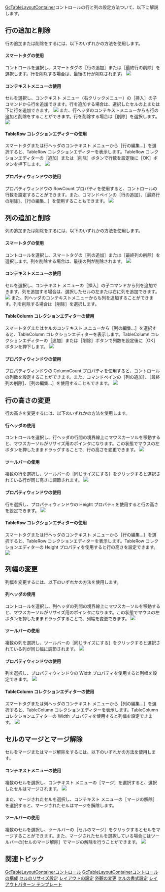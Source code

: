 [GcTableLayoutContainer](gcdocsite__documentlink?toc-item-id=75f0afa1-a7f8-44dd-b72d-03556c18f368)コントロールの行と列の設定方法ついて、以下に解説します。

## 行の追加と削除

行の追加または削除をするには、以下のいずれかの方法を使用します。

#### スマートタグの使用

コントロールを選択し、スマートタグの［行の追加］または［最終行の削除］を選択します。行を削除する場合は、最後の行が削除されます。
![](/DOCUMENT_SITE_LINK_PREFIX_HERE/document-site-files/images/06fadbb1-c461-433a-b385-ae4966e56069/images/gctablelayoutcontainer.addrow01.png)

#### コンテキストメニューの使用

セルを選択し、コンテキスト メニュー（右クリックメニュー）の［挿入］の子コマンドから行を追加できます。行を追加する場合は、選択したセルの上または下に行を追加できます。
![](/DOCUMENT_SITE_LINK_PREFIX_HERE/document-site-files/images/06fadbb1-c461-433a-b385-ae4966e56069/images/gctablelayoutcontainer.addrow02.png)
また、行ヘッダのコンテキストメニューからも行の追加と削除をすることができます。行を削除する場合は［削除］を選択します。
![](/DOCUMENT_SITE_LINK_PREFIX_HERE/document-site-files/images/06fadbb1-c461-433a-b385-ae4966e56069/images/gctablelayoutcontainer.addrow03.png)

#### TableRow コレクションエディターの使用

スマートタグまたは行ヘッダのコンテキスト メニューから［行の編集...］を選択すると、TableRow コレクションエディターを表示します。TableRow コレクションエディターの［追加］または［削除］ボタンで行数を設定後に［OK］ボタンを押下します。
![](/DOCUMENT_SITE_LINK_PREFIX_HERE/document-site-files/images/06fadbb1-c461-433a-b385-ae4966e56069/images/gctablelayoutcontainer.addrow04.png)

#### プロパティウィンドウの使用

プロパティウィンドウの RowCount プロパティを使用すると、コントロールの行数を設定することができます。また、コマンドペインの［行の追加］、［最終行の削除］、［行の編集...］を使用することもできます。
![](/DOCUMENT_SITE_LINK_PREFIX_HERE/document-site-files/images/06fadbb1-c461-433a-b385-ae4966e56069/images/gctablelayoutcontainer.addrow05.png)

## 列の追加と削除

列の追加または削除をするには、以下のいずれかの方法を使用します。

#### スマートタグの使用

コントロールを選択し、スマートタグの［列の追加］または［最終列の削除］を選択します。列を削除する場合は、最後の列が削除されます。
![](/DOCUMENT_SITE_LINK_PREFIX_HERE/document-site-files/images/06fadbb1-c461-433a-b385-ae4966e56069/images/gctablelayoutcontainer.addcolumn01.png)

#### コンテキストメニューの使用

セルを選択し、コンテキスト メニューの［挿入］の子コマンドから列を追加できます。列を追加する場合は、選択したセルの左または右に列を追加できます。
![](/DOCUMENT_SITE_LINK_PREFIX_HERE/document-site-files/images/06fadbb1-c461-433a-b385-ae4966e56069/images/gctablelayoutcontainer.addcolumn02.png)
また、列ヘッダのコンテキストメニューからも列を追加することができます。列を削除する場合は［削除］を選択します。

#### TableColumn コレクションエディターの使用

スマートタグまたはセルのコンテキスト メニューから［列の編集...］を選択すると、TableColumn コレクションエディターを表示します。TableColumn コレクションエディターの［追加］または［削除］ボタンで列数を設定後に［OK］ボタンを押下します。
![](/DOCUMENT_SITE_LINK_PREFIX_HERE/document-site-files/images/06fadbb1-c461-433a-b385-ae4966e56069/images/gctablelayoutcontainer.addcolumn03.png)

#### プロパティウィンドウの使用

プロパティウィンドウの ColumnCount プロパティを使用すると、コントロールの列数を設定することができます。また、コマンドペインの［列の追加］、［最終列の削除］、［列の編集...］を使用することもできます。
![](/DOCUMENT_SITE_LINK_PREFIX_HERE/document-site-files/images/06fadbb1-c461-433a-b385-ae4966e56069/images/gctablelayoutcontainer.addcolumn04.png)

## 行の高さの変更

行の高さを変更するには、以下のいずれかの方法を使用します。

#### 行ヘッダの使用

コントロールを選択し、行ヘッダの行間の境界線上にマウスカーソルを移動すると、マウスカーソルがリサイズ用のポインタになります。この状態でマウスの左ボタンを押したままドラッグすることで、行の高さを変更できます。
![](/DOCUMENT_SITE_LINK_PREFIX_HERE/document-site-files/images/06fadbb1-c461-433a-b385-ae4966e56069/images/gctablelayoutcontainer.rowheight01.png)

#### ツールバーの使用

複数の行を選択し、ツールバーの［同じサイズにする］をクリックすると選択されている行が同じ高さに調節されます。
![](/DOCUMENT_SITE_LINK_PREFIX_HERE/document-site-files/images/06fadbb1-c461-433a-b385-ae4966e56069/images/gctablelayoutcontainer.rowheight02.png)

#### プロパティウィンドウの使用

行を選択し、プロパティウィンドウの Height プロパティを使用すると行の高さを設定できます。
![](/DOCUMENT_SITE_LINK_PREFIX_HERE/document-site-files/images/06fadbb1-c461-433a-b385-ae4966e56069/images/gctablelayoutcontainer.rowheight03.png)

#### TableRow コレクションエディターの使用

スマートタグまたは行ヘッダのコンテキスト メニューから［行の編集...］を選択すると、TableRow コレクションエディターを表示します。TableRow コレクションエディターの Height プロパティを使用すると行の高さを設定できます。
![](/DOCUMENT_SITE_LINK_PREFIX_HERE/document-site-files/images/06fadbb1-c461-433a-b385-ae4966e56069/images/gctablelayoutcontainer.rowheight04.png)

## 列幅の変更

列幅を変更するには、以下のいずれかの方法を使用します。

#### 列ヘッダの使用

コントロールを選択し、列ヘッダの列間の境界線上にマウスカーソルを移動すると、マウスカーソルがリサイズ用のポインタになります。この状態でマウスの左ボタンを押したままドラッグすることで、列幅を変更できます。
![](/DOCUMENT_SITE_LINK_PREFIX_HERE/document-site-files/images/06fadbb1-c461-433a-b385-ae4966e56069/images/gctablelayoutcontainer.columnwidth01.png)

#### ツールバーの使用

複数の列を選択し、ツールバーの［同じサイズにする］をクリックすると選択されている列が同じ幅に調節されます。
![](/DOCUMENT_SITE_LINK_PREFIX_HERE/document-site-files/images/06fadbb1-c461-433a-b385-ae4966e56069/images/gctablelayoutcontainer.columnwidth02.png)

#### プロパティウィンドウの使用

列を選択し、プロパティウィンドウの Width プロパティを使用すると列幅を設定できます。
![](/DOCUMENT_SITE_LINK_PREFIX_HERE/document-site-files/images/06fadbb1-c461-433a-b385-ae4966e56069/images/gctablelayoutcontainer.columnwidth03.png)

#### TableColumn コレクションエディターの使用

スマートタグまたは列ヘッダのコンテキスト メニューから［列の編集...］を選択すると、TableColumn コレクションエディターを表示します。TableColumn コレクションエディターの Width プロパティを使用すると列幅を設定できます。
![](/DOCUMENT_SITE_LINK_PREFIX_HERE/document-site-files/images/06fadbb1-c461-433a-b385-ae4966e56069/images/gctablelayoutcontainer.columnwidth04.png)

## セルのマージとマージ解除

セルをマージまたはマージ解除をするには、以下のいずれかの方法を使用します。

#### コンテキストメニューの使用

複数のセルを選択し、コンテキスト メニューの［マージ］を選択すると、選択したセルはマージされます。
![](/DOCUMENT_SITE_LINK_PREFIX_HERE/document-site-files/images/06fadbb1-c461-433a-b385-ae4966e56069/images/gctablelayoutcontainer.cellmerge01.png)

また、マージされたセルを選択し、コンテキスト メニューの［マージの解除］を選択すると、マージされたセルはマージを解除します。

#### ツールバーの使用

複数のセルを選択し、ツールバーの［セルのマージ］をクリックするとセルをマージすることができます。また、マージされたセルを選択している場合にはツールバーの[セルのマージ解除］でマージの解除を行うことができます。
![](/DOCUMENT_SITE_LINK_PREFIX_HERE/document-site-files/images/06fadbb1-c461-433a-b385-ae4966e56069/images/gctablelayoutcontainer.cellmerge02.png)

## 関連トピック

[GcTableLayoutContainerコントロール](gcdocsite__documentlink?toc-item-id=dfe84822-febb-4c74-b053-7b94c51f6728)
[GcTableLayoutContainerコントロールの構成](gcdocsite__documentlink?toc-item-id=196471bd-9698-43f0-8cbf-365587a24e1e)
[セルのリサイズ設定](gcdocsite__documentlink?toc-item-id=62e66ab6-3511-4bd0-b229-3dafc57f9e32)
[レイアウトの設定](gcdocsite__documentlink?toc-item-id=ce91f4c4-c131-49c2-a520-8ef35e133631)
[外観の変更](gcdocsite__documentlink?toc-item-id=fb3c124c-d2fa-4a14-85ae-f1a17ccd218b)
[セルの書式設定](gcdocsite__documentlink?toc-item-id=8b7937d1-1732-486b-ae67-e36cf6c41dff)
[レイアウトパターン テンプレート](gcdocsite__documentlink?toc-item-id=9a3a383d-f2d7-4da0-8280-ff1eba23e444)